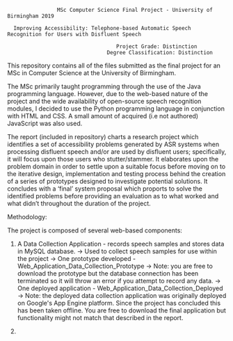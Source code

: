                     MSc Computer Science Final Project - University of Birmingham 2019

      Improving Accessibility: Telephone-based Automatic Speech Recognition for Users with Disfluent Speech
                                      
                                       Project Grade: Distinction
                                    Degree Classification: Distinction


This repository contains all of the files submitted as the final project for an MSc in Computer Science at the University of Birmingham.

The MSc primarily taught programming through the use of the Java programming language. However, due to the web-based nature of the project and the wide availability of open-source speech recognition modules, I decided to use the Python programming language in conjunction with HTML and CSS. A small amount of acquired (i.e not authored) JavaScript was also used.

The report (included in repository) charts a research project which identifies a set of accessibility problems generated by ASR systems when processing disfluent speech and/or are used by disfluent users; specifically, it will focus upon those users who stutter/stammer. It elaborates upon the problem domain in order to settle upon a suitable focus before moving on to the iterative design, implementation and testing process behind the creation of a series of prototypes designed to investigate potential solutions. It concludes with a ‘final’ system proposal which proports to solve the identified problems before providing an evaluation as to what worked and what didn’t throughout the duration of the project.

Methodology:



The project is composed of several web-based components:

1) A Data Collection Application - records speech samples and stores data in MySQL database.
    -> Used to collect speech samples for use within the project
    -> One prototype developed - Web_Application_Data_Collection_Prototype
        ->  Note: you are free to download the prototype but the database connection has been terminated so it will throw an error if you attempt to record any data.
    -> One deployed application - Web_Application_Data_Collection_Deployed
        -> Note: the deployed data collection application was originally deployed on Google's App Engine platform. Since the project has concluded this has been taken offline. You are free to download the final application but functionality might not match that described in the report.
  
2) 
